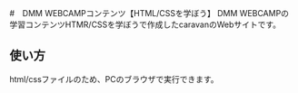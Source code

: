 #　DMM WEBCAMPコンテンツ【HTML/CSSを学ぼう】
DMM WEBCAMPの学習コンテンツHTMR/CSSを学ぼうで作成したcaravanのWebサイトです。
## 使い方
html/cssファイルのため、PCのブラウザで実行できます。